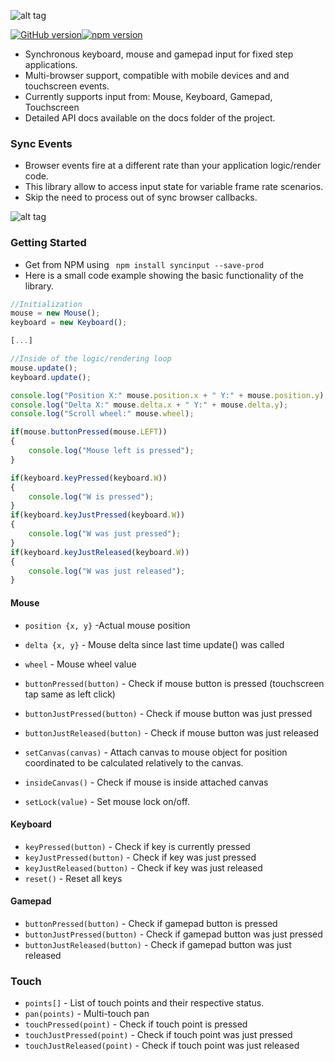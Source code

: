 ![alt tag](https://raw.githubusercontent.com/tentone/syncinput/master/readme/logo.png)

[![GitHub version](https://badge.fury.io/gh/tentone%2Fsyncinput.svg)](https://badge.fury.io/gh/tentone%2Fsyncinput)[![npm version](https://badge.fury.io/js/syncinput.svg)](https://badge.fury.io/js/syncinput)

- Synchronous keyboard, mouse and gamepad input for fixed step applications.
- Multi-browser support, compatible with mobile devices and and touchscreen events.
- Currently supports input from: Mouse, Keyboard, Gamepad, Touchscreen
- Detailed API docs available on the docs folder of the project.

### Sync Events

- Browser events fire at a different rate than your application logic/render code.
- This library allow to access input state for variable frame rate scenarios.
- Skip the need to process out of sync browser callbacks.

![alt tag](https://raw.githubusercontent.com/tentone/syncinput/master/readme/timing.png)

### Getting Started
 - Get from NPM using ` npm install syncinput --save-prod`
 - Here is a small code example showing the basic functionality of the library.

```javascript
//Initialization
mouse = new Mouse();
keyboard = new Keyboard();

[...]

//Inside of the logic/rendering loop
mouse.update();
keyboard.update();

console.log("Position X:" mouse.position.x + " Y:" + mouse.position.y);
console.log("Delta X:" mouse.delta.x + " Y:" + mouse.delta.y);
console.log("Scroll wheel:" mouse.wheel);

if(mouse.buttonPressed(mouse.LEFT))
{
	console.log("Mouse left is pressed");
}

if(keyboard.keyPressed(keyboard.W))
{
	console.log("W is pressed");
}
if(keyboard.keyJustPressed(keyboard.W))
{
	console.log("W was just pressed");
}
if(keyboard.keyJustReleased(keyboard.W))
{
	console.log("W was just released");
}
```

#### Mouse

- `position {x, y}` -Actual mouse position
- `delta {x, y}` - Mouse delta since last time update() was called
- `wheel` - Mouse wheel value

- `buttonPressed(button)` - Check if mouse button is pressed (touchscreen tap same as left click)
- `buttonJustPressed(button)` - Check if mouse button was just pressed
- `buttonJustReleased(button)` - Check if mouse button was just released
- `setCanvas(canvas)` - Attach canvas to mouse object for position coordinated to be calculated relatively to the canvas.
- `insideCanvas()` - Check if mouse is inside attached canvas
- `setLock(value)` - Set mouse lock on/off.

#### Keyboard

- `keyPressed(button)` - Check if key is currently pressed
- `keyJustPressed(button)` - Check if key was just pressed
- `keyJustReleased(button)` - Check if key was just released
- `reset()` - Reset all keys

#### Gamepad

- `buttonPressed(button)` - Check if gamepad button is pressed
- `buttonJustPressed(button)` - Check if gamepad button was just pressed
- `buttonJustReleased(button)` - Check if gamepad button was just released


### Touch
- `points[]` - List of touch points and their respective status.
- `pan(points)` - Multi-touch pan
- `touchPressed(point)` - Check if touch point is pressed
- `touchJustPressed(point)` - Check if touch point was just pressed
- `touchJustReleased(point)` - Check if touch point was just released
